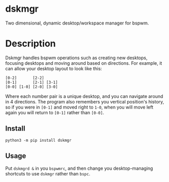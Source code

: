 # dskmgr

Two dimensional, dynamic desktop/workspace manager for bspwm.

# Description

Dskmgr handles bspwm operations such as creating new desktops, focusing desktops and moving around based on directions. For example, it can allow your desktop layout to look like this:

```
[0-2]       [2-2]
[0-1]       [2-1] [3-1]
[0-0] [1-0] [2-0] [3-0]
```

Where each number pair is a unique desktop, and you can navigate around in 4 directions. The program also remembers you vertical position's history, so if you were in `[0-1]` and moved right to `1-0`, when you will move left again you will return to `[0-1]` rather than `[0-0]`.

## Install

```
python3 -m pip install dskmgr
```

## Usage

Put `dskmgrd &` in you `bspwmrc`, and then change you desktop-managing shortcuts to use `dskmgr` rather than `bspc`.
